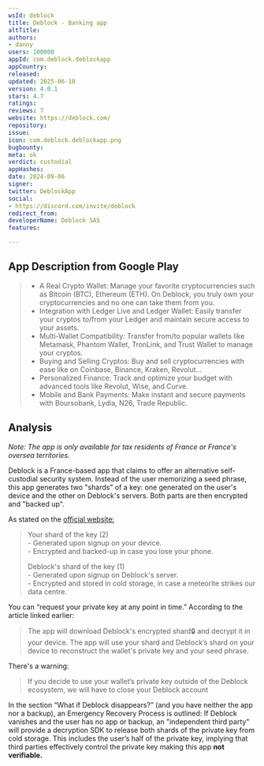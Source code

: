```yaml
---
wsId: deblock
title: Deblock - Banking app
altTitle: 
authors:
- danny
users: 100000
appId: com.deblock.deblockapp
appCountry: 
released: 
updated: 2025-06-10
version: 4.0.1
stars: 4.7
ratings: 
reviews: 7
website: https://deblock.com/
repository: 
issue: 
icon: com.deblock.deblockapp.png
bugbounty: 
meta: ok
verdict: custodial
appHashes: 
date: 2024-09-06
signer: 
twitter: DeblockApp
social:
- https://discord.com/invite/deblock
redirect_from: 
developerName: Deblock SAS
features: 

---
```


## App Description from Google Play

> - A Real Crypto Wallet: Manage your favorite cryptocurrencies such as Bitcoin (BTC), Ethereum (ETH). On Deblock, you truly own your cryptocurrencies and no one can take them from you.
> - Integration with Ledger Live and Ledger Wallet: Easily transfer your cryptos to/from your Ledger and maintain secure access to your assets.
> - Multi-Wallet Compatibility: Transfer from/to popular wallets like Metamask, Phantom Wallet, TronLink, and Trust Wallet to manage your cryptos.
> - Buying and Selling Cryptos: Buy and sell cryptocurrencies with ease like on Coinbase, Binance, Kraken, Revolut...
> - Personalized Finance: Track and optimize your budget with advanced tools like Revolut, Wise, and Curve.
> - Mobile and Bank Payments: Make instant and secure payments with Boursobank, Lydia, N26, Trade Republic.

## Analysis 

*Note: The app is only available for tax residents of France or France's oversea territories.*


Deblock is a France-based app that claims to offer an alternative self-custodial security system. Instead of the user memorizing a seed phrase, this app generates two "shards" of a key: one generated on the user's device and the other on Deblock's servers. Both parts are then encrypted and "backed up".

As stated on the [official website:](https://deblock.com/en-FR/best-non-custodial-wallets-in-the-world)

> Your shard of the key (2) <br>
    - Generated upon signup on your device. <br>
    - Encrypted and backed-up in case you lose your phone.
>
> Deblock's shard of the key (1) <br>
    - Generated upon signup on Deblock's server. <br>
    - Encrypted and stored in cold storage, in case a meteorite strikes our data centre.

You can “request your private key at any point in time.” According to the article linked earlier:

> The app will download Deblock's encrypted shard🔒 and decrypt it in your device. The app will use your shard and Deblock’s shard on your device to reconstruct the wallet's private key and your seed phrase.

There's a warning: 

> If you decide to use your wallet’s private key outside of the Deblock ecosystem, we will have to close your Deblock account

In the section “What if Deblock disappears?” (and you have neither the app nor a backup), an Emergency Recovery Process is outlined: If Deblock vanishes and the user has no app or backup, an "independent third party" will provide a decryption SDK to release both shards of the private key from cold storage. This includes the user’s half of the private key, implying that third parties effectively control the private key making this app **not verifiable.**
